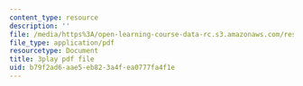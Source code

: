 ```yaml
---
content_type: resource
description: ''
file: /media/https%3A/open-learning-course-data-rc.s3.amazonaws.com/res-6-012-introduction-to-probability-spring-2018/b79f2ad6aae5eb823a4fea0777fa4f1e_CdrVM6MGnGo.pdf
file_type: application/pdf
resourcetype: Document
title: 3play pdf file
uid: b79f2ad6-aae5-eb82-3a4f-ea0777fa4f1e
---
```

